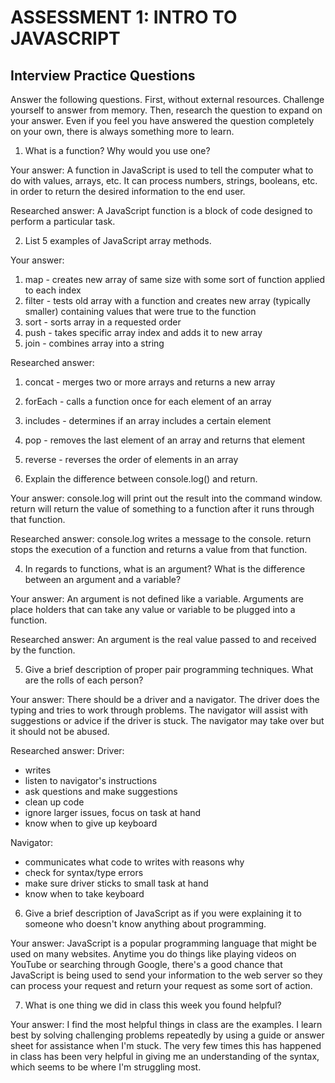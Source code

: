 # ASSESSMENT 1: INTRO TO JAVASCRIPT
## Interview Practice Questions

Answer the following questions. First, without external resources. Challenge yourself to answer from memory. Then, research the question to expand on your answer. Even if you feel you have answered the question completely on your own, there is always something more to learn.   

1. What is a function? Why would you use one?

  Your answer:
  A function in JavaScript is used to tell the computer what to do with values, arrays, etc. It can process numbers, strings, booleans, etc. in order to return the desired information to the end user.

  Researched answer:
  A JavaScript function is a block of code designed to perform a particular task.


2. List 5 examples of JavaScript array methods.

  Your answer:
  1. map - creates new array of same size with some sort of function applied to each index
  2. filter - tests old array with a function and creates new array (typically smaller) containing values that were true to the function
  3. sort - sorts array in a requested order
  4. push - takes specific array index and adds it to new array
  5. join - combines array into a string

  Researched answer:
  1. concat - merges two or more arrays and returns a new array
  2. forEach - calls a function once for each element of an array
  3. includes - determines if an array includes a certain element
  4. pop - removes the last element of an array and returns that element
  5. reverse - reverses the order of elements in an array


3. Explain the difference between console.log() and return.

  Your answer:
  console.log will print out the result into the command window. return will return the value of something to a function after it runs through that function.

  Researched answer:
  console.log writes a message to the console.
  return stops the execution of a function and returns a value from that function.


4. In regards to functions, what is an argument? What is the difference between an argument and a variable?

  Your answer:
  An argument is not defined like a variable. Arguments are place holders that can take any value or variable to be plugged into a function.

  Researched answer:
  An argument is the real value passed to and received by the function.


5. Give a brief description of proper pair programming techniques. What are the rolls of each person?

  Your answer:
  There should be a driver and a navigator. The driver does the typing and tries to work through problems. The navigator will assist with suggestions or advice if the driver is stuck. The navigator may take over but it should not be abused.

  Researched answer:
  Driver:
  - writes
  - listen to navigator's instructions
  - ask questions and make suggestions
  - clean up code
  - ignore larger issues, focus on task at hand
  - know when to give up keyboard

  Navigator:
  - communicates what code to writes with reasons why
  - check for syntax/type errors
  - make sure driver sticks to small task at hand
  - know when to take keyboard


6. Give a brief description of JavaScript as if you were explaining it to someone who doesn't know anything about programming.

  Your answer:
  JavaScript is a popular programming language that might be used on many websites. Anytime you do things like playing videos on YouTube or searching through Google, there's a good chance that JavaScript is being used to send your information to the web server so they can process your request and return your request as some sort of action.


7. What is one thing we did in class this week you found helpful?  

  Your answer:
  I find the most helpful things in class are the examples. I learn best by solving challenging problems repeatedly by using a guide or answer sheet for assistance when I'm stuck. The very few times this has happened in class has been very helpful in giving me an understanding of the syntax, which seems to be where I'm struggling most.